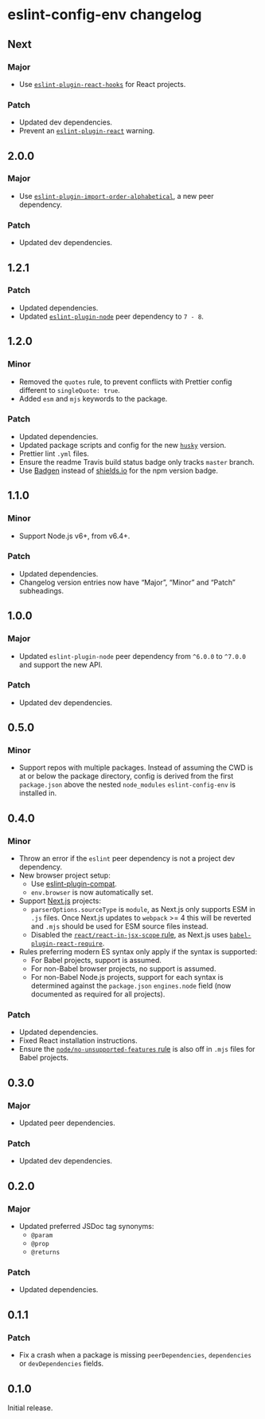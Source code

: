 # eslint-config-env changelog

## Next

### Major

- Use [`eslint-plugin-react-hooks`](https://npm.im/eslint-plugin-react-hooks) for React projects.

### Patch

- Updated dev dependencies.
- Prevent an [`eslint-plugin-react`](https://npm.im/eslint-plugin-react) warning.

## 2.0.0

### Major

- Use [`eslint-plugin-import-order-alphabetical`](https://npm.im/eslint-plugin-import-order-alphabetical), a new peer dependency.

### Patch

- Updated dev dependencies.

## 1.2.1

### Patch

- Updated dependencies.
- Updated [`eslint-plugin-node`](https://npm.im/eslint-plugin-node) peer dependency to `7 - 8`.

## 1.2.0

### Minor

- Removed the `quotes` rule, to prevent conflicts with Prettier config different to `singleQuote: true`.
- Added `esm` and `mjs` keywords to the package.

### Patch

- Updated dependencies.
- Updated package scripts and config for the new [`husky`](https://npm.im/husky) version.
- Prettier lint `.yml` files.
- Ensure the readme Travis build status badge only tracks `master` branch.
- Use [Badgen](https://badgen.net) instead of [shields.io](https://shields.io) for the npm version badge.

## 1.1.0

### Minor

- Support Node.js v6+, from v6.4+.

### Patch

- Updated dependencies.
- Changelog version entries now have “Major”, “Minor” and “Patch” subheadings.

## 1.0.0

### Major

- Updated `eslint-plugin-node` peer dependency from `^6.0.0` to `^7.0.0` and support the new API.

### Patch

- Updated dev dependencies.

## 0.5.0

### Minor

- Support repos with multiple packages. Instead of assuming the CWD is at or below the package directory, config is derived from the first `package.json` above the nested `node_modules` `eslint-config-env` is installed in.

## 0.4.0

### Minor

- Throw an error if the `eslint` peer dependency is not a project dev dependency.
- New browser project setup:
  - Use [eslint-plugin-compat](https://npm.im/eslint-plugin-compat).
  - `env.browser` is now automatically set.
- Support [Next.js](https://nextjs.org) projects:
  - `parserOptions.sourceType` is `module`, as Next.js only supports ESM in `.js` files. Once Next.js updates to `webpack` >= 4 this will be reverted and `.mjs` should be used for ESM source files instead.
  - Disabled the [`react/react-in-jsx-scope` rule](https://github.com/yannickcr/eslint-plugin-react/blob/master/docs/rules/react-in-jsx-scope.md), as Next.js uses [`babel-plugin-react-require`](https://npm.im/babel-plugin-react-require).
- Rules preferring modern ES syntax only apply if the syntax is supported:
  - For Babel projects, support is assumed.
  - For non-Babel browser projects, no support is assumed.
  - For non-Babel Node.js projects, support for each syntax is determined against the `package.json` `engines.node` field (now documented as required for all projects).

### Patch

- Updated dependencies.
- Fixed React installation instructions.
- Ensure the [`node/no-unsupported-features` rule](https://github.com/mysticatea/eslint-plugin-node/blob/master/docs/rules/no-unsupported-features.md) is also off in `.mjs` files for Babel projects.

## 0.3.0

### Major

- Updated peer dependencies.

### Patch

- Updated dev dependencies.

## 0.2.0

### Major

- Updated preferred JSDoc tag synonyms:
  - `@param`
  - `@prop`
  - `@returns`

### Patch

- Updated dependencies.

## 0.1.1

### Patch

- Fix a crash when a package is missing `peerDependencies`, `dependencies` or `devDependencies` fields.

## 0.1.0

Initial release.
